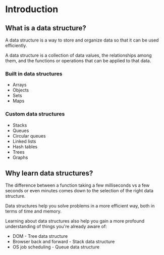 # Introduction

## What is a data structure?

A data structure is a way to store and organize data so that it can be used efficiently.

A data structure is a collection of data values, the relationships among them, and the functions or operations that can be applied to that data.

### Built in data structures

- Arrays
- Objects
- Sets
- Maps

### Custom data structures

- Stacks
- Queues
- Circular queues
- Linked lists
- Hash tables
- Trees
- Graphs

## Why learn data structures?

The difference between a function taking a few milliseconds vs a few seconds or even minutes comes down to the selection of the right data structure.

Data structures help you solve problems in a more efficient way, both in terms of time and memory.

Learning about data structures also help you gain a more profound understanding of things you're already aware of:

- DOM - Tree data structure
- Browser back and forward - Stack data structure
- OS job scheduling - Queue data structure
